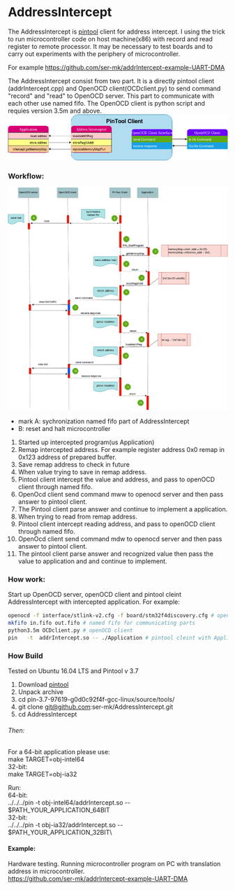 # AddressIntercept

The AddressIntercept is [pintool](https://software.intel.com/en-us/articles/pin-a-dynamic-binary-instrumentation-tool "pintool") client for address intercept. I using the trick to run microcontroller code on host machine(x86) with record and  read register to remote processor.
It may be necessary to test boards and to carry out experiments with the periphery of microcontroller.

For example https://github.com/ser-mk/addrIntercept-example-UART-DMA

The AddressIntercept consist from two part. It is a directly pintool client (addrIntercept.cpp) and OpenOCD client(OCDclient.py) to send command "record" and "read" to OpenOCD server.
This part to communicate with each other use named fifo.
The OpenOCD client is python script and requies version 3.5m and above.
![alt text](img/simple_schem.png "Show simple  scheme")

### Workflow:
![alt text](img/full_workflow.png "Workflow")

- mark A: sychronization named fifo part of AddressIntercept
- B: reset and halt microcontroller
1.  Started up intercepted program(us Application)
2.  Remap intercepted address. For example register address 0x0 remap in 0x123 address of prepared buffer.
3.  Save remap address to check in future
4.  When value trying to save in remap address.
5.  Pintool client intercept the value and address, and pass to openOCD client through named fifo.
6. OpenOcd client send command mww to openocd server and then pass answer to pintool client.
7. The Pintool client parse answer and continue to implement a application.
8. When trying to read from remap address.
9. Pintool client intercept reading  address, and pass to openOCD client through named fifo.
10. OpenOcd client send command mdw to openocd server and then pass answer to pintool client.
11. The pintool client parse answer and recognized value then pass the value to application and and continue to implement.


### How work:
Start up OpenOCD server, openOCD client and pintool cleint AddressIntercept with intercepted application.
For example:
```bash
openocd -f interface/stlink-v2.cfg -f board/stm32f4discovery.cfg # openOCD server
mkfifo in.fifo out.fifo # named fifo for communicating parts
python3.5m OCDclient.py # openOCD client
pin   -t  addrIntercept.so -- ./Application # pintool cleint with Application
```

### How Build
Tested on Ubuntu 16.04 LTS and Pintool v 3.7
1.  Download [pintool](https://software.intel.com/sites/landingpage/pintool/downloads/pin-3.7-97619-g0d0c92f4f-gcc-linux.tar.gzhttp:// "pintool")
2. Unpack archive
3. cd pin-3.7-97619-g0d0c92f4f-gcc-linux/source/tools/
4. git clone git@github.com:ser-mk/AddressIntercept.git
5. cd AddressIntercept

###### Then:
For a 64-bit application please use:\
make TARGET=obj-intel64\
32-bit:\
make TARGET=obj-ia32

Run:\
64-bit:\
../../../pin -t obj-intel64/addrIntercept.so -- $PATH_YOUR_APPLICATION_64BIT\
32-bit:\
../../../pin -t obj-ia32/addrIntercept.so -- $PATH_YOUR_APPLICATION_32BIT\

#### Example:
Hardware testing. Running microcontroller program on PC with translation address in microcontroller.\
https://github.com/ser-mk/addrIntercept-example-UART-DMA